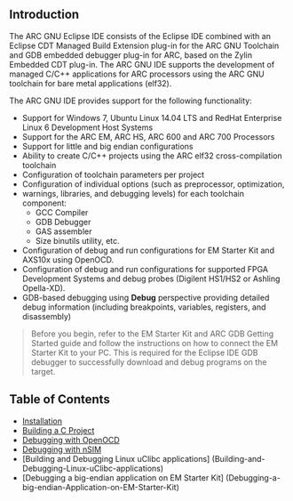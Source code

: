 Introduction
------------

The ARC GNU Eclipse IDE consists of the Eclipse IDE combined with an Eclipse
CDT Managed Build Extension plug-in for the ARC GNU Toolchain and GDB embedded
debugger plug-in for ARC, based on the Zylin Embedded CDT plug-in.  The ARC GNU
IDE supports the development of managed C/C++ applications for ARC processors
using the ARC GNU toolchain for bare metal applications (elf32).

The ARC GNU IDE provides support for the following functionality:

* Support for Windows 7, Ubuntu Linux 14.04 LTS and RedHat Enterprise Linux 6
Development Host Systems
* Support for the ARC EM, ARC HS, ARC 600 and ARC 700 Processors
* Support for little and big endian configurations
* Ability to create C/C++ projects using the ARC elf32 cross-compilation
 toolchain
* Configuration of toolchain parameters per project
* Configuration of individual options (such as preprocessor, optimization,
* warnings, libraries, and debugging levels) for each toolchain component:
	+ GCC Compiler
	+ GDB Debugger
	+ GAS assembler
	+ Size binutils utility, etc.
* Configuration of debug and run configurations for EM Starter Kit and AXS10x
 using OpenOCD.
* Configuration of debug and run configurations for supported FPGA Development
 Systems and debug probes (Digilent HS1/HS2 or Ashling Opella-XD).
* GDB-based debugging using **Debug** perspective providing detailed debug
 information (including breakpoints, variables, registers, and disassembly)

> Before you begin, refer to the EM Starter Kit and ARC GDB Getting Started
> guide and follow the instructions on how to connect the EM Starter Kit to
> your PC. This is required for the Eclipse IDE GDB debugger to successfully
> download and debug programs on the target.


Table of Contents
-----------------

* [Installation](Installation)
* [Building a C Project](Building-a-C-Project)
* [Debugging with OpenOCD](Debugging-with-OpenOCD)
* [Debugging with nSIM](Debugging-with-nSIM)
* [Building and Debugging Linux uClibc applications]
  (Building-and-Debugging-Linux-uClibc-applications)
* [Debugging a big-endian application on EM Starter Kit]
  (Debugging-a-big-endian-Application-on-EM-Starter-Kit)

